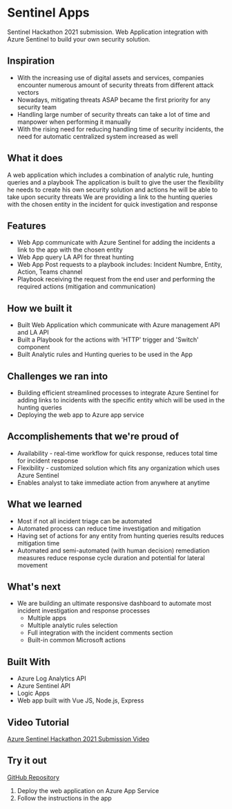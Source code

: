 # Sentinel Apps
Sentinel Hackathon 2021 submission. Web Application integration with Azure Sentinel to build your own security solution.


## Inspiration

* With the increasing use of digital assets and services, companies encounter numerous amount of security threats from different attack vectors
* Nowadays, mitigating threats ASAP became the first priority for any security team
* Handling large number of security threats can take a lot of time and manpower when performing it manually
* With the rising need for reducing handling time of security incidents, the need for automatic centralized system increased as well

## What it does

A web application which includes a combination of analytic rule, hunting queries and a playbook
The application is built to give the user the flexibility he needs to create his own security solution and actions he will be able to take upon security threats 
We are providing a link to the hunting queries with the chosen entity in the incident for quick investigation and response

## Features

* Web App communicate with Azure Sentinel for adding the incidents a link to the app with the chosen entity 
* Web App query LA API for threat hunting 
* Web App Post requests to a playbook includes: Incident Numbre, Entity, Action, Teams channel
* Playbook receiving the request from the end user and performing the required actions (mitigation and communication) 

## How we built it

* Built Web Application which communicate with Azure management API and LA API
* Built a Playbook for the actions with 'HTTP' trigger and 'Switch' component
* Built Analytic rules and Hunting queries to be used in the App

## Challenges we ran into

* Building efficient streamlined processes to integrate Azure Sentinel for adding links to incidents with the specific entity which will be used in the hunting queries
* Deploying the web app to Azure app service

## Accomplishements that we're proud of

* Availability - real-time workflow for quick response, reduces total time for incident response
* Flexibility - customized solution which fits any organization which uses Azure Sentinel
* Enables analyst to take immediate action from anywhere at anytime

## What we learned

* Most if not all incident triage can be automated
* Automated process can reduce time investigation and mitigation
* Having set of actions for any entity from hunting queries results reduces mitigation time
* Automated and semi-automated (with human decision) remediation measures reduce response cycle duration and potential for lateral movement

## What's next

* We are building an ultimate responsive dashboard to automate most incident investigation and response processes
  - Multiple apps
  - Multiple analytic rules selection
  - Full integration with the incident comments section
  - Built-in common Microsoft actions
  
 ## Built With
 
* Azure Log Analytics API
* Azure Sentinel API
* Logic Apps
* Web app built with Vue JS, Node.js, Express

## Video Tutorial

[Azure Sentinel Hackathon 2021 Submission Video](https://youtu.be/ZOOX0p-aE_Y)

## Try it out

[GitHub Repository](https://github.com/sagsagi/SentinelHackathon)

1) Deploy the web application on Azure App Service
2) Follow the instructions in the app
